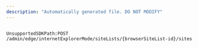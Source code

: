 ```yaml
---
description: "Automatically generated file. DO NOT MODIFY"
---
```


```powershellv2

UnsupportedSDKPath:POST /admin/edge/internetExplorerMode/siteLists/{browserSiteList-id}/sites

```
